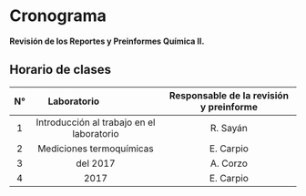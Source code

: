 # Cronograma
**Revisión de los Reportes y Preinformes Química II.**
## Horario de clases ##
|N°   | Laboratorio                   |Responsable de la revisión y preinforme|
|:---:| :----------------------------:|:-------------------------------------:|
|1|Introducción al trabajo en el laboratorio   |R. Sayán                       | 
|2|Mediciones termoquímicas    |E. Carpio            | 
|3| del 2017 |A. Corzo|
|4|2017   |E. Carpio        |

